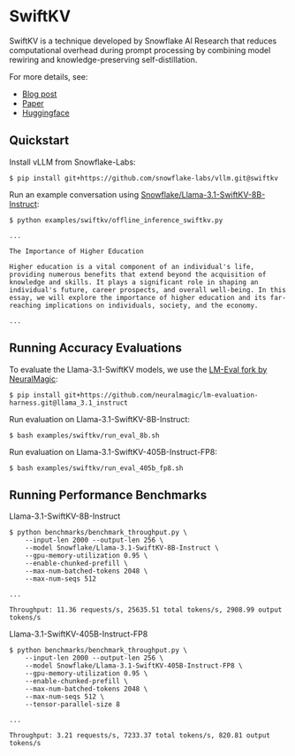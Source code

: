 # SwiftKV

SwiftKV is a technique developed by Snowflake AI Research that reduces computational overhead during prompt processing by combining model rewiring and knowledge-preserving self-distillation.

For more details, see:

- [Blog post](https://www.snowflake.com/engineering-blog/swiftkv-llm-compute-reduction)
- [Paper](https://arxiv.org/abs/2410.03960)
- [Huggingface](https://huggingface.co/collections/Snowflake/swiftkv-models-674f7d7474eb789e185d31cb)

## Quickstart

Install vLLM from Snowflake-Labs:
```console
$ pip install git+https://github.com/snowflake-labs/vllm.git@swiftkv
```

Run an example conversation using [Snowflake/Llama-3.1-SwiftKV-8B-Instruct](https://huggingface.co/Snowflake/Llama-3.1-SwiftKV-8B-Instruct):
```console
$ python examples/swiftkv/offline_inference_swiftkv.py

...

The Importance of Higher Education

Higher education is a vital component of an individual's life, providing numerous benefits that extend beyond the acquisition of knowledge and skills. It plays a significant role in shaping an individual's future, career prospects, and overall well-being. In this essay, we will explore the importance of higher education and its far-reaching implications on individuals, society, and the economy.

...
```

## Running Accuracy Evaluations

To evaluate the Llama-3.1-SwiftKV models, we use the [LM-Eval fork by NeuralMagic](https://github.com/neuralmagic/lm-evaluation-harness.git):

```console
$ pip install git+https://github.com/neuralmagic/lm-evaluation-harness.git@llama_3.1_instruct
```

Run evaluation on Llama-3.1-SwiftKV-8B-Instruct:

```console
$ bash examples/swiftkv/run_eval_8b.sh
```

Run evaluation on Llama-3.1-SwiftKV-405B-Instruct-FP8:

```console
$ bash examples/swiftkv/run_eval_405b_fp8.sh
```

## Running Performance Benchmarks

Llama-3.1-SwiftKV-8B-Instruct

```console
$ python benchmarks/benchmark_throughput.py \
    --input-len 2000 --output-len 256 \
    --model Snowflake/Llama-3.1-SwiftKV-8B-Instruct \
    --gpu-memory-utilization 0.95 \
    --enable-chunked-prefill \
    --max-num-batched-tokens 2048 \
    --max-num-seqs 512 

...

Throughput: 11.36 requests/s, 25635.51 total tokens/s, 2908.99 output tokens/s
```

Llama-3.1-SwiftKV-405B-Instruct-FP8

```console
$ python benchmarks/benchmark_throughput.py \
    --input-len 2000 --output-len 256 \
    --model Snowflake/Llama-3.1-SwiftKV-405B-Instruct-FP8 \
    --gpu-memory-utilization 0.95 \
    --enable-chunked-prefill \
    --max-num-batched-tokens 2048 \
    --max-num-seqs 512 \
    --tensor-parallel-size 8

...

Throughput: 3.21 requests/s, 7233.37 total tokens/s, 820.81 output tokens/s
```
